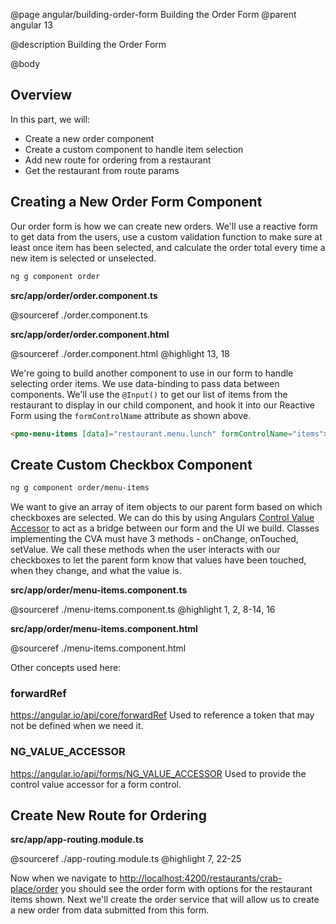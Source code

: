 @page angular/building-order-form Building the Order Form
@parent angular 13

@description Building the Order Form

@body

## Overview

In this part, we will:

- Create a new order component
- Create a custom component to handle item selection
- Add new route for ordering from a restaurant
- Get the restaurant from route params

## Creating a New Order Form Component

Our order form is how we can create new orders. We'll use a reactive form to get data from the users, use a custom validation function to make sure at least once item has been selected, and calculate the order total every time a new item is selected or unselected.

```bash
ng g component order
```

__src/app/order/order.component.ts__

@sourceref ./order.component.ts

__src/app/order/order.component.html__

@sourceref ./order.component.html
@highlight 13, 18

We're going to build another component to use in our form to handle selecting order items. We use data-binding to pass data between components. We'll use the `@Input()` to get our list of items from the restaurant to display in our child component, and hook it into our Reactive Form using the `formControlName` attribute as shown above.

```html
<pmo-menu-items [data]="restaurant.menu.lunch" formControlName="items"></pmo-menu-items>
```

## Create Custom Checkbox Component

```bash
ng g component order/menu-items
```

We want to give an array of item objects to our parent form based on which checkboxes are selected. We can do this by using Angulars <a href="https://angular.io/api/forms/ControlValueAccessor" target="_blank">Control Value Accessor</a> to act as a bridge between our form and the UI we build. Classes implementing the CVA must have 3 methods - onChange, onTouched, setValue. We call these methods when the user interacts with our checkboxes to let the parent form know that values have been touched, when they change, and what the value is.

__src/app/order/menu-items.component.ts__

@sourceref ./menu-items.component.ts
@highlight 1, 2, 8-14, 16

__src/app/order/menu-items.component.html__

@sourceref ./menu-items.component.html

Other concepts used here:

### forwardRef

<a href="https://angular.io/api/core/forwardRef" target="_bank">https://angular.io/api/core/forwardRef</a> Used to reference a token that may not be defined when we need it. 

### NG_VALUE_ACCESSOR

<a href="https://angular.io/api/forms/NG_VALUE_ACCESSOR" target="_blank">https://angular.io/api/forms/NG_VALUE_ACCESSOR</a> Used to provide the control value accessor for a form control.

## Create New Route for Ordering

__src/app/app-routing.module.ts__

@sourceref ./app-routing.module.ts
@highlight 7, 22-25

Now when we navigate to <a href="http://localhost:4200/restaurants/crab-place/order" target="_blank">http://localhost:4200/restaurants/crab-place/order</a> you should see the order form with options for the restaurant items shown. Next we'll create the order service that will allow us to create a new order from data submitted from this form. 